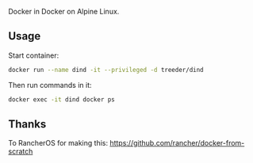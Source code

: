 Docker in Docker on Alpine Linux.

## Usage

Start container:

```sh
docker run --name dind -it --privileged -d treeder/dind
```

Then run commands in it:

```sh
docker exec -it dind docker ps
```

## Thanks

To RancherOS for making this: https://github.com/rancher/docker-from-scratch
